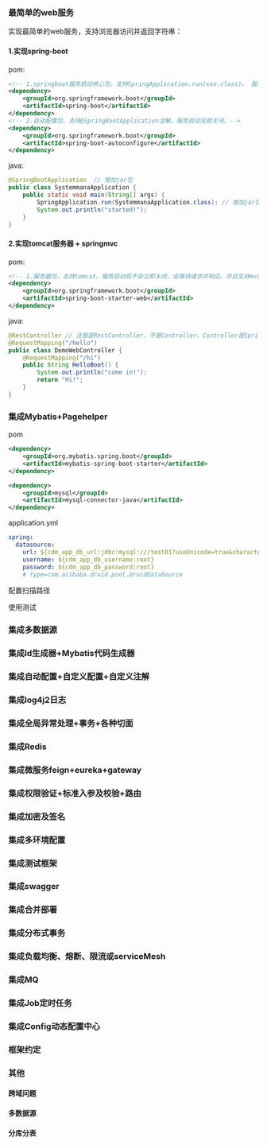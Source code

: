 ### 最简单的web服务

实现最简单的web服务，支持浏览器访问并返回字符串：

#### 1.实现spring-boot

pom:

```xml
<!-- 1.springboot服务启动核心包，支持SpringApplication.run(xxx.class)。 服务启动完就关闭。-->
<dependency>
    <groupId>org.springframework.boot</groupId>
    <artifactId>spring-boot</artifactId>
</dependency>
<!-- 2.自动配置包，支持@SpringBootApplication注解。服务启动完就关闭。-->
<dependency>
    <groupId>org.springframework.boot</groupId>
    <artifactId>spring-boot-autoconfigure</artifactId>
</dependency>
```

java:

```java
@SpringBootApplication	// 增加jar包
public class SystemmanaApplication {
    public static void main(String[] args) {
        SpringApplication.run(SystemmanaApplication.class);	// 增加jar包
        System.out.println("started!");
    }
}


```

#### 2.实现tomcat服务器 + springmvc

pom:

```xml
<!-- 1.服务器包，支持tomcat。服务启动后不会立即关闭，会等待请求并响应。并且支持mvc相关注解，如@RestController、 @RequestMapping("/xx")-->
<dependency>
    <groupId>org.springframework.boot</groupId>
    <artifactId>spring-boot-starter-web</artifactId>
</dependency>
```

java:

```java
@RestController	// 注意是RestController，不是Controller。Controller是Spring的。
@RequestMapping("/hello")
public class DemoWebController {
    @RequestMapping("/hi")
    public String HelloBoot() {
        System.out.println("come in!");
        return "Hi!";
    }
}
```

### 集成Mybatis+Pagehelper

pom

```xml
<dependency>
    <groupId>org.mybatis.spring.boot</groupId>
    <artifactId>mybatis-spring-boot-starter</artifactId>
</dependency>

<dependency>
    <groupId>mysql</groupId>
    <artifactId>mysql-connector-java</artifactId>
</dependency>
```

application.yml

```yml
spring:
  datasource:
    url: ${cdm_app_db_url:jdbc:mysql:///test01?useUnicode=true&characterEncoding=utf-8}
    username: ${cdm_app_db_username:root}
    password: ${cdm_app_db_password:root}
    # type=com.alibaba.druid.pool.DruidDataSource
```

配置扫描路径

使用测试



### 集成多数据源



### 集成Id生成器+Mybatis代码生成器



### 集成自动配置+自定义配置+自定义注解



### 集成log4j2日志



### 集成全局异常处理+事务+各种切面



### 集成Redis



### 集成微服务feign+eureka+gateway



### 集成权限验证+标准入参及校验+路由



### 集成加密及签名



### 集成多环境配置



### 集成测试框架



### 集成swagger



### 集成合并部署



### 集成分布式事务



### 集成负载均衡、熔断、限流或serviceMesh



### 集成MQ



### 集成Job定时任务



### 集成Config动态配置中心



### 框架约定



### 其他

#### 跨域问题

#### 多数据源

#### 分库分表





